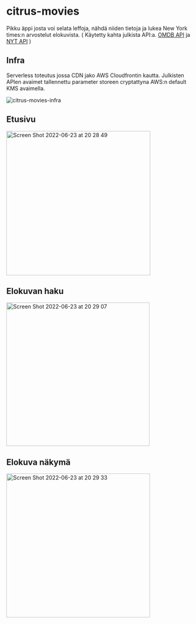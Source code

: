 # citrus-movies
Pikku äppi josta voi selata leffoja, nähdä niiden tietoja ja lukea New York times:n arvostelut elokuvista. 
( Käytetty kahta julkista API:a. [OMDB API](http://www.omdbapi.com/) ja [NYT API](https://developer.nytimes.com/docs/movie-reviews-api/1/overview) )

## Infra
Serverless toteutus jossa CDN jako AWS Cloudfrontin kautta.
Julkisten APIen avaimet tallennettu parameter storeen cryptattyna AWS:n default KMS avaimella.

![citrus-movies-infra](https://user-images.githubusercontent.com/42738047/175360345-1c3208bd-a230-465a-ad3f-bc9c523207fe.jpeg)


## Etusivu
<img width="377" alt="Screen Shot 2022-06-23 at 20 28 49" src="https://user-images.githubusercontent.com/42738047/175360927-f173bbab-4377-4bad-9868-dc0e1b7bf73b.png">


## Elokuvan haku
<img width="375" alt="Screen Shot 2022-06-23 at 20 29 07" src="https://user-images.githubusercontent.com/42738047/175360958-8bc087a7-6d0b-41bf-a3e2-625802a6d5ae.png">


## Elokuva näkymä
<img width="376" alt="Screen Shot 2022-06-23 at 20 29 33" src="https://user-images.githubusercontent.com/42738047/175360992-e61431e0-6c32-4c37-a6a3-0fac3782e446.png">
